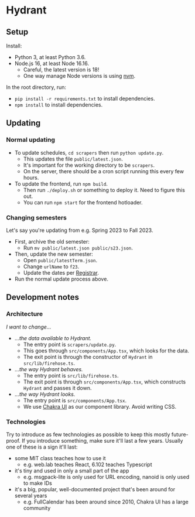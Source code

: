 # Hydrant

## Setup

Install:

- Python 3, at least Python 3.6.
- Node.js 16, at least Node 16.16.
  - Careful, the latest version is 18!
  - One way manage Node versions is using [nvm](https://github.com/nvm-sh/nvm).

In the root directory, run:

- `pip install -r requirements.txt` to install dependencies.
- `npm install` to install dependencies.

## Updating

### Normal updating

- To update schedules, `cd scrapers` then run `python update.py`.
  - This updates the file `public/latest.json`.
  - It's important for the working directory to be `scrapers`.
  - On the server, there should be a cron script running this every few hours.
- To update the frontend, run `npm build`.
  - Then run `./deploy.sh` or something to deploy it. Need to figure this out.
  - You can run `npm start` for the frontend hotloader.

### Changing semesters

Let's say you're updating from e.g. Spring 2023 to Fall 2023.

- First, archive the old semester:
  - Run `mv public/latest.json public/s23.json`.
- Then, update the new semester:
  - Open `public/latestTerm.json`.
  - Change `urlName` to `f23`.
  - Update the dates per [Registrar](https://registrar.mit.edu/calendar).
- Run the normal update process above.

## Development notes

### Architecture

*I want to change...*

- *...the data available to Hydrant.*
  - The entry point is `scrapers/update.py`.
  - This goes through `src/components/App.tsx`, which looks for the data.
  - The exit point is through the constructor of `Hydrant` in `src/lib/firehose.ts`.
- *...the way Hydrant behaves.*
  - The entry point is `src/lib/firehose.ts`.
  - The exit point is through `src/components/App.tsx`, which constructs `Hydrant` and passes it down.
- *...the way Hydrant looks.*
  - The entry point is `src/components/App.tsx`.
  - We use [Chakra UI](https://chakra-ui.com/) as our component library. Avoid writing CSS.

### Technologies

Try to introduce as few technologies as possible to keep this mostly future-proof. If you introduce something, make sure it'll last a few years. Usually one of these is a sign it'll last:

- some MIT class teaches how to use it
  - e.g. web.lab teaches React, 6.102 teaches Typescript
- it's tiny and used in only a small part of the app
  - e.g. msgpack-lite is only used for URL encoding, nanoid is only used to make IDs
- it's a big, popular, well-documented project that's been around for several years
  - e.g. FullCalendar has been around since 2010, Chakra UI has a large community
